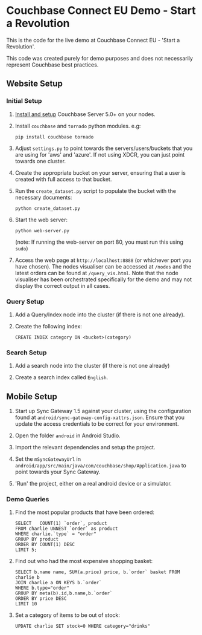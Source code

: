 # Couchbase Connect EU Demo - Start a Revolution

This is the code for the live demo at Couchbase Connect EU -
'Start a Revolution'.

This code was created purely for demo purposes and does not necessarily
represent Couchbase best practices.

## Website Setup

### Initial Setup

1. [Install and setup](https://developer.couchbase.com/documentation/server/5.0/install/install-intro.html) Couchbase Server 5.0+ on your nodes.

2. Install `couchbase` and `tornado` python modules. e.g:

    ```
    pip install couchbase tornado
    ```
    
3. Adjust `settings.py` to point towards the servers/users/buckets that you 
are using for
'aws' and 'azure'. If not using XDCR, you can just point towards one cluster.

4. Create the appropriate bucket on your server, ensuring that a user is created
with full access to that bucket.

5. Run the `create_dataset.py` script to populate the bucket with the necessary
documents:

    ```
    python create_dataset.py
    ```

6. Start the web server:

    ```
    python web-server.py
    ```
   
   (note: If running the web-server on port 80, you must run this using `sudo`)
   
7. Access the web page at `http://localhost:8888` 
(or whichever port you have chosen). The nodes visualiser can be accessed at
`/nodes` and the latest orders can be found at `/query_vis.html`. Note that the
node visualiser has been orchestrated specifically for the demo and may not 
display the correct output in all cases.

### Query Setup

1. Add a Query/Index node into the cluster (if there is not one already).

2. Create the following index:

    ```
    CREATE INDEX category ON <bucket>(category)
    ```

### Search Setup

1. Add a search node into the cluster (if there is not one already)

2. Create a search index called `English`.

## Mobile Setup

1. Start up Sync Gateway 1.5 against your cluster, using the configuration 
found at `android/sync-gateway-config-xattrs.json`. Ensure that you update the
access credentials to be correct for your environment.

2. Open the folder `android` in Android Studio.

3. Import the relevant dependencies and setup the project.

4. Set the `mSyncGatewayUrl` in 
`android/app/src/main/java/com/couchbase/shop/Application.java` to point 
towards your Sync Gateway.

5. 'Run' the project, either on a real android device or a simulator.

   
### Demo Queries
1. Find the most popular products that have been ordered:

    ```
    SELECT   COUNT(1) `order`, product
    FROM charlie UNNEST `order` as product
    WHERE charlie.`type` = "order"
    GROUP BY product
    ORDER BY COUNT(1) DESC 
    LIMIT 5;
    ```
    
2. Find out who had the most expensive shopping basket:

    ```
    SELECT b.name name, SUM(a.price) price, b.`order` basket FROM charlie b 
    JOIN charlie a ON KEYS b.`order`
    WHERE b.type="order"
    GROUP BY meta(b).id,b.name,b.`order`
    ORDER BY price DESC
    LIMIT 10
    ```
    
3. Set a category of items to be out of stock:

    ```
    UPDATE charlie SET stock=0 WHERE category="drinks"
    ```
